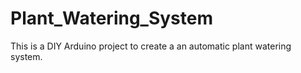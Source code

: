 # Plant_Watering_System
This is a DIY Arduino project to create a an automatic plant watering system. 
